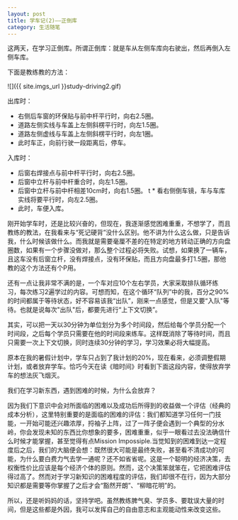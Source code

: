 ```yaml
---
layout: post
title: 学车记(2)——正倒库
category: 生活随笔
---
```


这两天，在学习正倒库。所谓正倒库：就是车从左侧车库向右驶出，然后再倒入左侧车库。

下面是教练教的方法：

![]({{ site.imgs_url }}study-driving2.gif)

出库时：
	
  * 右侧后车窗的环保贴与前中杆平行时，向右2.5圈。
  * 道路左侧实线与车盖上左侧斜楞平行时，向左1.5圈。
  * 道路左侧虚线与车盖上左侧斜楞平行时，向左1圈。
  * 此时车正，向前行驶一段距离后，停车。

入库时：
	
  * 后窗右焊接点与前中杆平行时，向右2.5圈。
  * 后窗中立杆与前中杆重合时，向左1.5圈。
  * 后窗中立杆与前中杆相差10cm时，向右1.5圈。
t * 看右侧倒车镜，车与车库实线将要平行时，向左2.5圈。
  * 此时，车便入库。

刚开始学车时，还是比较兴奋的，但现在，我逐渐感觉困难重重，不想学了，而且教练的教法，在我看来与“死记硬背”没什么区别。他不讲为什么这么做，只是告诉我，什么时候该做什么。而我就是需要毫厘不差的在特定的地方转动正确的方向盘圈数，如果有一个步骤没做对，那么整个过程必将失败。试想，如果换了一辆车，且这车没有后窗立杆，没有焊接点，没有环保贴，而且方向盘最多打1.5圈，那他教的这个方法还有个P用。

还有一点让我非常不满的是，一个车对应10个左右学员，大家采取排队循环练习，每次练习2遍学过的内容。可想而知，在这个循环“队列”中的我，百分之90%的时间都属于等待状态，好不容易该我“出队”，刚来一点感觉，但是又要“入队"等待。也就是说每次"出队"后，都要先进行“上下文切换”。

其实，可以把一天以30分钟为单位划分为多个时间段，然后给每个学员分配一个时间段，之后每个学员只需要在他的时间段来练车。这样既消除了等待时间，而且只需要一次上下文切换，同时连续30分钟的学习，学习效果必将大幅提高。

原本在我的暑假计划中，学车只占到了我计划的20%，现在看来，必须调整假期计划，或者放弃学车。恰巧今天在读《暗时间》时看到下面这段内容，使得放弃学车的想法灰飞烟灭。

我们在学习新东西，遇到困难的时候，为什么会放弃？

因为我们下意识中会对所面临的困难以及成功后所得到的收益做一个评估（经典的成本分析），这里特别重要的是面临的困难的评估：我们都知道学习任何一门技能，一开始可能还兴趣浓厚，捋袖子上阵，过了一阵子便会遇到一个典型的分水岭，你会发现未知的东西比你想象的要多，困难重重，似乎一眼看过去没法确信什么时候才能掌握，甚至觉得有点Mission Impossiple.当觉知到的困难到达一定程度后之后，我们的大脑便会想：既然很大可能是最终失败，甚至看不清成功的可能，为什么要白费力气去学一通呢？还不如省省呢。这是一个聪明的经济决策，去权衡性价比应该是每个经济个体的原则。然而，这个决策笨就笨在，它把困难评估得过高了。然而对于学习新知识的困难程度的评估，我们却很不在行，因为大部分知识都是需要等你掌握了之后才会“豁然开朗”、“柳暗花明”的。

所以，还是听妈妈的话，坚持学吧。虽然教练脾气臭、学员多、要耽误大量的时间，但是这些都是外因，我可以发挥自己的自由意志和主观能动性来改变这些。

